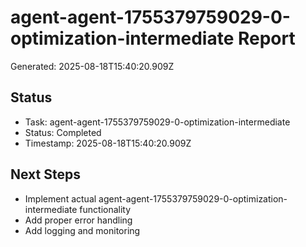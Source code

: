 # agent-agent-1755379759029-0-optimization-intermediate Report

Generated: 2025-08-18T15:40:20.909Z

## Status
- Task: agent-agent-1755379759029-0-optimization-intermediate
- Status: Completed
- Timestamp: 2025-08-18T15:40:20.909Z

## Next Steps
- Implement actual agent-agent-1755379759029-0-optimization-intermediate functionality
- Add proper error handling
- Add logging and monitoring
